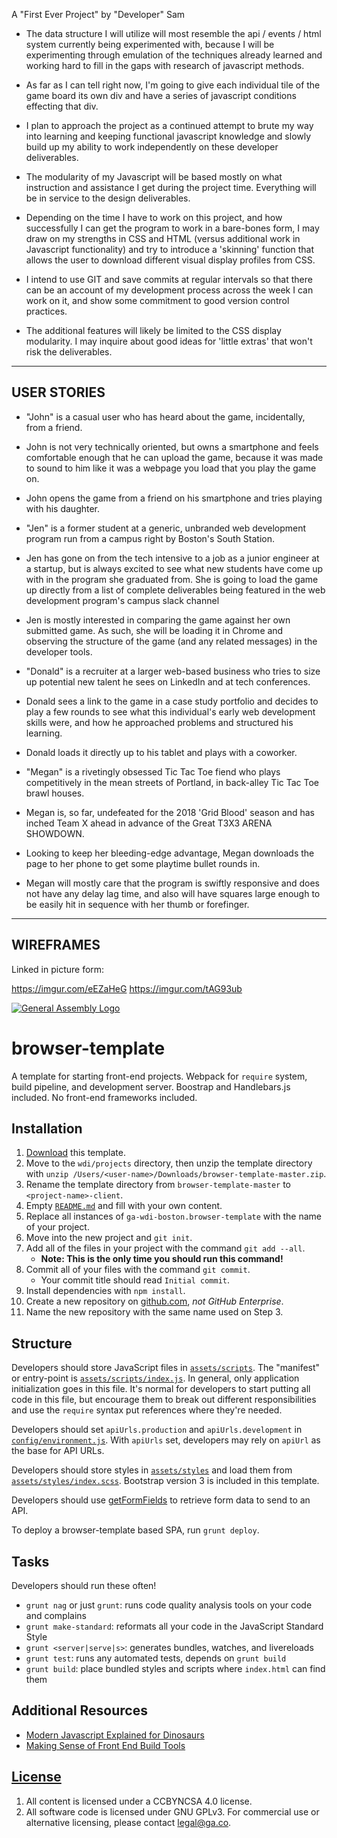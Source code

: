 A "First Ever Project" by "Developer" Sam

- The data structure I will utilize will most resemble the api / events / html
system currently being experimented with, because I will be experimenting through
emulation of the techniques already learned and working hard to fill in the
gaps with research of javascript methods.

- As far as I can tell right now, I'm going to give each individual tile of
the game board its own div and have a series of javascript conditions effecting
that div.

- I plan to approach the project as a continued attempt to brute my way into
learning and keeping functional  javascript knowledge and slowly build up my ability to
work independently on these developer deliverables.

- The modularity of my Javascript will be based mostly on what instruction and
assistance I get during the project time. Everything will be in service to the
design deliverables.

- Depending on the time I have to work on this project, and how successfully I
can get the program to work in a bare-bones form, I may draw on my strengths in
CSS and HTML (versus additional work in Javascript functionality) and try to introduce a
'skinning' function that allows the user to download different visual display
profiles from CSS.

- I intend to use GIT and save commits at regular intervals so that there can be
an account of my development process across the week I can work on it, and show
some commitment to good version control practices.

- The additional features will likely be limited to the CSS display modularity.
I may inquire about good ideas for 'little extras' that won't risk the deliverables.

------------
USER STORIES
------------
- "John" is a casual user who has heard about the game, incidentally, from a friend.
- John is not very technically oriented, but owns a smartphone and feels comfortable
enough that he can upload the game, because it was made to sound to him like it was
a webpage you load that you play the game on.
- John opens the game from a friend on his smartphone and tries playing with
his daughter.

- "Jen" is a former student at a generic, unbranded web development program run from
a campus right by Boston's South Station.
- Jen has gone on from the tech intensive to a job as a junior engineer at a startup,
but is always excited to see what new students have come up with in the program
she graduated from. She is going to load the game up directly from a list of
complete deliverables being featured in the web development program's campus
slack channel
- Jen is mostly interested in comparing the game against her own submitted game.
As such, she will be loading it in Chrome and observing the structure of the game
(and any related messages) in the developer tools.

- "Donald" is a recruiter at a larger web-based business who tries to size up
potential new talent he sees on LinkedIn and at tech conferences.
- Donald sees a link to the game in a case study portfolio and decides to play
a few rounds to see what this individual's early web development skills were,
and how he approached problems and structured his learning.
- Donald loads it directly up to his tablet and plays with a coworker.

- "Megan" is a rivetingly obsessed Tic Tac Toe fiend who plays competitively in the
mean streets of Portland, in back-alley Tic Tac Toe brawl houses.
- Megan is, so far, undefeated for the 2018 'Grid Blood' season and has inched
Team X ahead in advance of the Great T3X3 ARENA SHOWDOWN.
- Looking to keep her bleeding-edge advantage, Megan downloads the page to her phone
to get some playtime bullet rounds in.
- Megan will mostly care that the program is swiftly responsive and does not have
any delay lag time, and also will have squares large enough to be easily hit
in sequence with her thumb or forefinger.

----------
WIREFRAMES
----------

Linked in picture form:

https://imgur.com/eEZaHeG
https://imgur.com/tAG93ub
































[![General Assembly Logo](https://camo.githubusercontent.com/1a91b05b8f4d44b5bbfb83abac2b0996d8e26c92/687474703a2f2f692e696d6775722e636f6d2f6b6538555354712e706e67)](https://generalassemb.ly/education/web-development-immersive)

# browser-template

A template for starting front-end projects. Webpack for `require` system, build
pipeline, and development server. Boostrap and Handlebars.js included. No
front-end frameworks included.

## Installation

1. [Download](../../archive/master.zip) this template.
1. Move to the `wdi/projects` directory, then unzip the template directory with
    `unzip /Users/<user-name>/Downloads/browser-template-master.zip`.
1. Rename the template directory from `browser-template-master` to
    `<project-name>-client`.
1. Empty [`README.md`](README.md) and fill with your own content.
1. Replace all instances of `ga-wdi-boston.browser-template` with the name of
    your project.
1. Move into the new project and `git init`.
1. Add all of the files in your project with the command `git add --all`.
      - **Note: This is the only time you should run this command!**
1. Commit all of your files with the command `git commit`.
      - Your commit title should read `Initial commit`.
1. Install dependencies with `npm install`.
1. Create a new repository on [github.com](https://github.com),
    _not GitHub Enterprise_.
1. Name the new repository with the same name used on Step 3.

## Structure

Developers should store JavaScript files in [`assets/scripts`](assets/scripts).
The "manifest" or entry-point is
[`assets/scripts/index.js`](assets/scripts/index.js). In general, only
application initialization goes in this file. It's normal for developers to
start putting all code in this file, but encourage them to break out different
responsibilities and use the `require` syntax put references where they're
needed.

Developers should set `apiUrls.production` and `apiUrls.development` in
[`config/environment.js`](config/environment.js).  With
`apiUrls` set, developers may rely on `apiUrl` as the base for API
URLs.

Developers should store styles in [`assets/styles`](assets/styles) and load them
from [`assets/styles/index.scss`](assets/styles/index.scss). Bootstrap version 3 is
included in this template.

Developers should use [getFormFields](get-form-fields.md) to retrieve form data
to send to an API.

To deploy a browser-template based SPA, run `grunt deploy`.

## Tasks

Developers should run these often!

- `grunt nag` or just `grunt`: runs code quality analysis tools on your code
    and complains
- `grunt make-standard`: reformats all your code in the JavaScript Standard Style
- `grunt <server|serve|s>`: generates bundles, watches, and livereloads
- `grunt test`: runs any automated tests, depends on `grunt build`
- `grunt build`: place bundled styles and scripts where `index.html` can find
    them

## Additional Resources

- [Modern Javascript Explained for Dinosaurs](https://medium.com/@peterxjang/modern-javascript-explained-for-dinosaurs-f695e9747b70)
- [Making Sense of Front End Build Tools](https://medium.freecodecamp.org/making-sense-of-front-end-build-tools-3a1b3a87043b)

## [License](LICENSE)

1. All content is licensed under a CC­BY­NC­SA 4.0 license.
1. All software code is licensed under GNU GPLv3. For commercial use or
    alternative licensing, please contact legal@ga.co.
